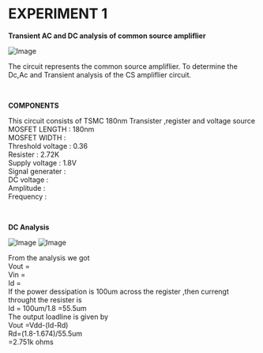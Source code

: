 # EXPERIMENT 1
**Transient AC and DC analysis of common source ampliflier**

![Image](https://github.com/user-attachments/assets/259790f8-36fe-4578-bf2a-7c00f236bd80)
<p> The circuit represents the common source ampliflier. To determine the Dc,Ac and Transient analysis of the CS ampliflier circuit.</p> <br>

**COMPONENTS**
<p>
  This circuit consists of TSMC 180nm Transister ,register and voltage source <br> 
  MOSFET LENGTH : 180nm <br>
  MOSFET WIDTH :        <br>
  Threshold voltage : 0.36 <br>
  Resister : 2.72K <br>
  Supply voltage : 1.8V <br>
  Signal generater :    <br>
  DC voltage :     <br>
  Amplitude :      <br>
  Frequency :      <br>  
</p> <br>

**DC Analysis**

![Image](https://github.com/user-attachments/assets/a084705b-8cc9-47b3-8ba6-8351243a648b)
![Image](https://github.com/user-attachments/assets/043ac623-a42c-4bf2-80a9-9e11be691923)

<p>
From the analysis we got<br> 
Vout =    <br>
Vin =     <br>
Id =      <br>
 If the power dessipation is 100um  across the register ,then 
 currengt  throught the resister is<br>
 Id = 100um/1.8 =55.5um<br>
 The output loadline is given by <br>
 Vout =Vdd-(Id-Rd)<br>
 Rd=(1.8-1.674)/55.5um<br>
   =2.751k ohms<br>
</p> <br>




